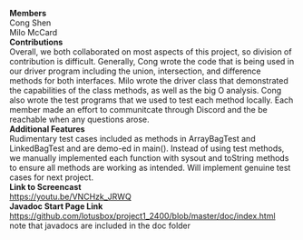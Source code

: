 
**Members**\
Cong Shen\
Milo McCard\
**Contributions**\
Overall, we both collaborated on most aspects of this project, so division of contribution is difficult.  Generally, Cong wrote the code that is being used in our driver program including the union, intersection, and difference methods for both interfaces. Milo wrote the driver class that demonstrated the capabilities of the class methods, as well as the big O analysis. Cong also wrote the test programs that we used to test each method locally. Each member made an effort to communitcate through Discord and the be reachable when any questions arose. \
**Additional Features**\
Rudimentary test cases included as methods in ArrayBagTest and LinkedBagTest and are demo-ed in main().  Instead of using test methods, we manually implemented each function with sysout and toString methods to ensure all methods are working as intended.  Will implement genuine test cases for next project.\
**Link to Screencast**\
https://youtu.be/VNCHzk_JRWQ \
**Javadoc Start Page Link**\
https://github.com/lotusbox/project1_2400/blob/master/doc/index.html \
note that javadocs are included in the doc folder
